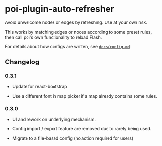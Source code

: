 # poi-plugin-auto-refresher

Avoid unwelcome nodes or edges by refreshing. Use at your own risk.

This works by matching edges or nodes according to some preset rules,
then call poi's own functionality to reload Flash.

For details about how configs are written, see [`docs/config.md`](docs/config.md)

## Changelog

### 0.3.1

- Update for react-bootstrap

- Use a different font in map picker if a map already contains some rules.

### 0.3.0

- UI and rework on underlying mechanism.

- Config import / export feature are removed due to rarely being used.

- Migrate to a file-based config (no action required for users)
